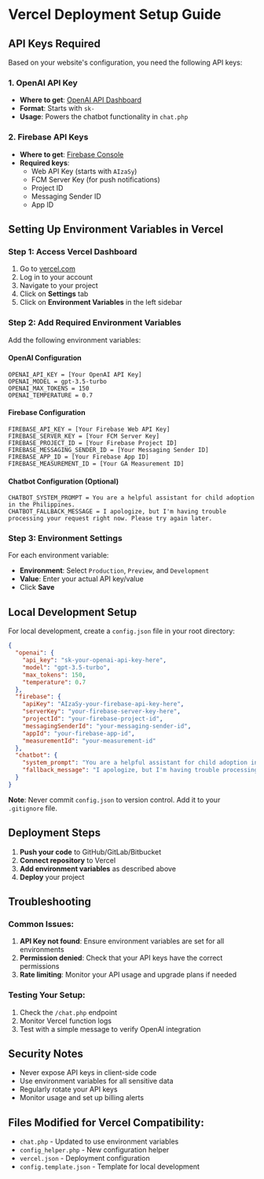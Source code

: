 # Vercel Deployment Setup Guide

## API Keys Required

Based on your website's configuration, you need the following API keys:

### 1. OpenAI API Key
- **Where to get**: [OpenAI API Dashboard](https://platform.openai.com/api-keys)
- **Format**: Starts with `sk-`
- **Usage**: Powers the chatbot functionality in `chat.php`

### 2. Firebase API Keys
- **Where to get**: [Firebase Console](https://console.firebase.google.com/)
- **Required keys**:
  - Web API Key (starts with `AIzaSy`)
  - FCM Server Key (for push notifications)
  - Project ID
  - Messaging Sender ID
  - App ID

## Setting Up Environment Variables in Vercel

### Step 1: Access Vercel Dashboard
1. Go to [vercel.com](https://vercel.com)
2. Log in to your account
3. Navigate to your project
4. Click on **Settings** tab
5. Click on **Environment Variables** in the left sidebar

### Step 2: Add Required Environment Variables

Add the following environment variables:

#### OpenAI Configuration
```
OPENAI_API_KEY = [Your OpenAI API Key]
OPENAI_MODEL = gpt-3.5-turbo
OPENAI_MAX_TOKENS = 150
OPENAI_TEMPERATURE = 0.7
```

#### Firebase Configuration
```
FIREBASE_API_KEY = [Your Firebase Web API Key]
FIREBASE_SERVER_KEY = [Your FCM Server Key]
FIREBASE_PROJECT_ID = [Your Firebase Project ID]
FIREBASE_MESSAGING_SENDER_ID = [Your Messaging Sender ID]
FIREBASE_APP_ID = [Your Firebase App ID]
FIREBASE_MEASUREMENT_ID = [Your GA Measurement ID]
```

#### Chatbot Configuration (Optional)
```
CHATBOT_SYSTEM_PROMPT = You are a helpful assistant for child adoption in the Philippines.
CHATBOT_FALLBACK_MESSAGE = I apologize, but I'm having trouble processing your request right now. Please try again later.
```

### Step 3: Environment Settings
For each environment variable:
- **Environment**: Select `Production`, `Preview`, and `Development`
- **Value**: Enter your actual API key/value
- Click **Save**

## Local Development Setup

For local development, create a `config.json` file in your root directory:

```json
{
  "openai": {
    "api_key": "sk-your-openai-api-key-here",
    "model": "gpt-3.5-turbo",
    "max_tokens": 150,
    "temperature": 0.7
  },
  "firebase": {
    "apiKey": "AIzaSy-your-firebase-api-key-here",
    "serverKey": "your-firebase-server-key-here",
    "projectId": "your-firebase-project-id",
    "messagingSenderId": "your-messaging-sender-id",
    "appId": "your-firebase-app-id",
    "measurementId": "your-measurement-id"
  },
  "chatbot": {
    "system_prompt": "You are a helpful assistant for child adoption in the Philippines.",
    "fallback_message": "I apologize, but I'm having trouble processing your request right now. Please try again later."
  }
}
```

**Note**: Never commit `config.json` to version control. Add it to your `.gitignore` file.

## Deployment Steps

1. **Push your code** to GitHub/GitLab/Bitbucket
2. **Connect repository** to Vercel
3. **Add environment variables** as described above
4. **Deploy** your project

## Troubleshooting

### Common Issues:
1. **API Key not found**: Ensure environment variables are set for all environments
2. **Permission denied**: Check that your API keys have the correct permissions
3. **Rate limiting**: Monitor your API usage and upgrade plans if needed

### Testing Your Setup:
1. Check the `/chat.php` endpoint
2. Monitor Vercel function logs
3. Test with a simple message to verify OpenAI integration

## Security Notes
- Never expose API keys in client-side code
- Use environment variables for all sensitive data
- Regularly rotate your API keys
- Monitor usage and set up billing alerts

## Files Modified for Vercel Compatibility:
- `chat.php` - Updated to use environment variables
- `config_helper.php` - New configuration helper
- `vercel.json` - Deployment configuration
- `config.template.json` - Template for local development 